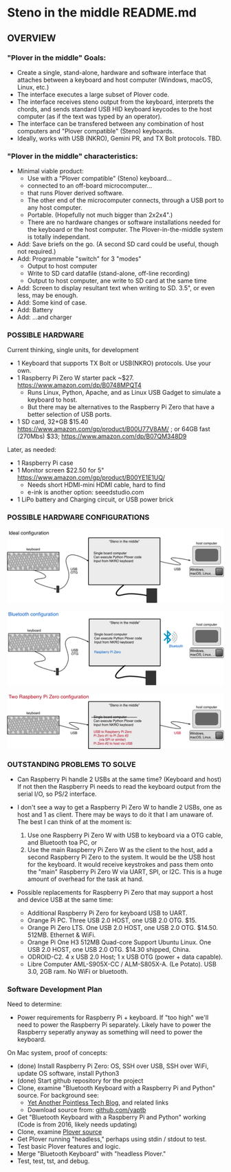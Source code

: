 
# Steno in the middle README.md
## OVERVIEW

### "Plover in the middle" Goals:
* Create a single, stand-alone, hardware and software interface that attaches between a keyboard and host computer (Windows, macOS, Linux, etc.)
* The interface executes a large subset of Plover code.
* The interface receives steno output from the keyboard, interprets the chords, and sends standard USB HID keyboard keycodes to the host computer (as if the text was typed by an operator).
* The interface can be transfered between any combination of host computers and "Plover compatible" (Steno) keyboards.
* Ideally, works with USB (NKRO), Gemini PR, and TX Bolt protocols. TBD.

### "Plover in the middle" characteristics:
* Minimal viable product:
    - Use with a "Plover compatible" (Steno) keyboard...
    - connected to an off-board microcomputer...
    - that runs Plover derived software.
    - The other end of the microcomputer connects, through a USB port to any host computer.
    - Portable. (Hopefully not much bigger than 2x2x4".)
    - There are no hardware changes or software installations needed for the keyboard or the host computer.
    The Plover-in-the-middle system is totally independant.
* Add: Save briefs on the go. (A second SD card could be useful, though not required.)
* Add: Programmable "switch" for 3 "modes"
    - Output to host computer
    - Write to SD card datafile (stand-alone, off-line recording)
    - Output to host computer, ane write to SD card at the same time
* Add: Screen to display resultant text when writing to SD. 3.5", or even less, may be enough.
* Add: Some kind of case.
* Add: Battery
* Add: ...and charger


### POSSIBLE HARDWARE

Current thinking, single units, for development

* 1 Keyboard that supports TX Bolt or USB(NKRO) protocols. Use your own.
* 1 Raspberry Pi Zero W starter pack \~$27. https://www.amazon.com/dp/B0748MPQT4
    - Runs Linux, Python, Apache, and as Linux USB Gadget to simulate a keyboard to host.
    - But there may be alternatives to the Raspberry Pi Zero that have a better selection of USB ports.
* 1 SD card, 32+GB $15.40 https://www.amazon.com/gp/product/B00U77V8AM/ ;
    or 64GB fast (270Mbs) $33;  https://www.amazon.com/dp/B07QM348D9

Later, as needed:

* 1 Raspberry Pi case
* 1 Monitor screen $22.50 for 5" https://www.amazon.com/gp/product/B00YE1E1UQ/
    - Needs short HDMI-mini HDMI cable, hard to find
    - e-ink is another option: seeedstudio.com
* 1 LiPo battery and Charging circuit, or USB power brick

### POSSIBLE HARDWARE CONFIGURATIONS

![Ideal configuration](https://github.com/babarrett/steno-in-the-middle/blob/master/ideal_config.png)

![Bluetooth configuration](https://github.com/babarrett/steno-in-the-middle/blob/master/bluetooth_config.png)

![Two Raspberry Pis](https://github.com/babarrett/steno-in-the-middle/blob/master/2pis_config.png)



### OUTSTANDING PROBLEMS TO SOLVE

* Can Raspberry Pi handle 2 USBs at the same time? (Keyboard and host) If not then
the Raspberry Pi needs to read the keyboard output from the serial I/O, so PS/2 interface.

* I don't see a way to get a Raspberry Pi Zero W to handle 2 USBs, one as host and 1 as client.
There may be ways to do it that I am unaware of. The best I can think of at the moment is:
    1. Use one Raspberry Pi Zero W with USB to keyboard via a OTG cable, and Bluetooth toa PC, or
    2. Use the main Raspberry Pi Zero W as the client to the host,
    add a second Raspberry Pi Zero to the system. It would be the USB host for the keyboard.
    It would receive keystrokes and pass them onto the "main" Raspberry Pi Zero W via UART,
    SPI, or I2C. This is a huge amount of overhead for the task at hand.

* Possible replacements for Raspberry Pi Zero that may support a host and device USB at the same time:

    * Additional Raspberry Pi Zero for keyboard USB to UART.
    * Orange Pi PC. Three USB 2.0 HOST, one USB 2.0 OTG. $15.
    * Orange Pi Zero LTS. One USB 2.0 HOST, one USB 2.0 OTG. $14.50. 512MB. Ethernet & WiFi.
    * Orange Pi One H3 512MB Quad-core Support Ubuntu Linux. One USB 2.0 HOST, one USB 2.0 OTG. $14.30 shipped, China.
    * ODROID-C2. 4 x USB 2.0 Host; 1 x USB OTG (power + data capable).
    * Libre Computer AML-S905X-CC / ALM-S805X-A. (Le Potato). USB 3.0, 2GB ram. No WiFi or bluetooth.



### Software Development Plan

Need to determine:

* Power requirements for Raspberry Pi + keyboard. If "too high" we'll need to
power the Raspberry Pi separately. Likely have to power the Raspberry seperatly
anyway as something will need to power the keyboard.

On Mac system, proof of concepts:

* (done) Install Raspberry Pi Zero: OS, SSH over USB, SSH over WiFi, update OS software, install Python3
* (done) Start github repository for the project
* Clone, examine "Bluetooth Keyboard with a Raspberry Pi and Python" source. For background see:
    - [Yet Another Pointless Tech Blog](http://yetanotherpointlesstechblog.blogspot.com/2016/04/emulating-bluetooth-keyboard-with.html),
    and related links
    - Download source from: [github.com/yaptb](https://github.com/yaptb/BlogCode/tree/master/btkeyboard)
* Get "Bluetooth Keyboard with a Raspberry Pi and Python" working (Code is from 2016, likely needs updating)
* Clone, examine [Plover source](https://github.com/openstenoproject/plover)
* Get Plover running "headless," perhaps using stdin / stdout to test.
* Test basic Plover features and logic.
* Merge "Bluetooth Keyboard" with "headless Plover."
* Test, test, tst, and debug.

